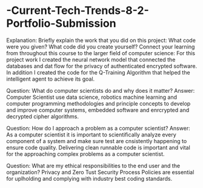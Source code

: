 # -Current-Tech-Trends-8-2-Portfolio-Submission



Explanation: Briefly explain the work that you did on this project: What code were you given? What code did you create yourself?
Connect your learning from throughout this course to the larger field of computer science:
For this project work I created the neural network model that connected the databases and dat flow for the privacy of authenticated encrypted software. In addition I created the code for the Q-Training Algorithm that helped the intelligent agent to achieve its goal.


Question: What do computer scientists do and why does it matter?
Answer: Computer Scientist use data science, robotics machine learning and computer programming methodologies and principle concepts to develop and improve computer systems, embedded software and  enrcrypted and decrypted cipher algorithms.


Question: How do I approach a problem as a computer scientist?
Answer: As a computer scientist it is important to scientifically analyze every component of a system and make sure test are cnsistently happening to ensure code quality. Delivering clean runnable code is important and vital for the approaching complex problems as a computer scientist.


Question: What are my ethical responsibilities to the end user and the organization?
Privacy and Zero Tust Security Process Policies are essential for uplholding and complying with industry best coding standards.


